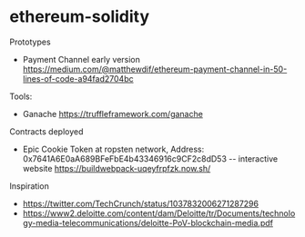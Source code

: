 # ethereum-solidity
Prototypes
- Payment Channel early version https://medium.com/@matthewdif/ethereum-payment-channel-in-50-lines-of-code-a94fad2704bc

Tools:
- Ganache https://truffleframework.com/ganache


Contracts deployed
- Epic Cookie Token at ropsten network, Address: 0x7641A6E0aA689BFeFbE4b43346916c9CF2c8dD53
-- interactive website https://buildwebpack-uqeyfrpfzk.now.sh/

Inspiration
- https://twitter.com/TechCrunch/status/1037832006271287296
- https://www2.deloitte.com/content/dam/Deloitte/tr/Documents/technology-media-telecommunications/deloitte-PoV-blockchain-media.pdf